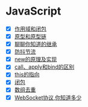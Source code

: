 # JavaScript

- [x] [作用域和闭包]()
- [x] [原型和原型链]()
- [x] [聊聊你知道的继承]() 
- [x] [防抖节流]()
- [x] [new的原理及实现]()
- [x] [call、apply和bind的区别]()
- [x] [this的指向]()
- [x] [闭包]()
- [x] [数组去重]()
- [x] [WebSocket协议,你知道多少]()
